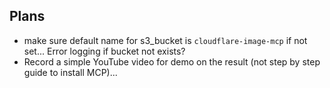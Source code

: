 ## Plans

- make sure default name for s3_bucket is `cloudflare-image-mcp` if not set... Error logging if bucket not exists?
- Record a simple YouTube video for demo on the result (not step by step guide to install MCP)...

